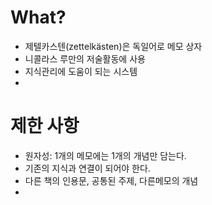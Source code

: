 # What?
- 제텔카스텐(zettelkästen)은 독일어로 메모 상자
- 니콜라스 루만의 저술활동에 사용
- 지식관리에 도움이 되는 시스템
-
# 제한 사항
- 원자성: 1개의 메모에는 1개의 개념만 담는다.
- 기존의 지식과 연결이 되어야 한다. 
- 다른 책의 인용문, 공통된 주제, 다른메모의 개념
- 